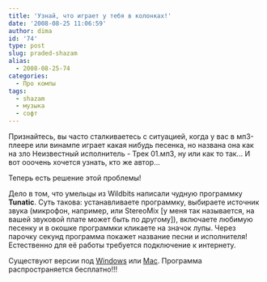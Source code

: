 ```yaml
---
title: 'Узнай, что играет у тебя в колонках!'
date: '2008-08-25 11:06:59'
author: dima
id: '74'
type: post
slug: praded-shazam
alias: 
  - 2008-08-25-74
categories:
  - Про компы
tags:
  - shazam
  - музыка
  - софт
---
```



Признайтесь, вы часто сталкиваетесь с ситуацией, когда у вас в мп3-плеере или винампе играет какая нибудь песенка, но названа она как на зло Неизвестный исполнитель - Трек 01.мп3, ну или как то так... И вот ооочень хочется узнать, кто же автор...  
  
Теперь есть решение этой проблемы!  
  
Дело в том, что умельцы из Wildbits написали чудную программку **Tunatic**. Суть такова: устанавливаете программку, выбираете источник звука (микрофон, например, или StereoMix \[у меня так называется, на вашей звуковой плате может быть по другому\]), включаете любимую песенку и в окошке программки кликаете на значок лупы. Через парочку секунд программа покажет название песни и исполнителя! Естественно для её работы требуется подключение к интернету.  
  
Существуют версии под [Windows](http://www.wildbits.com/files/TunaticSetup.exe) или [Mac](http://www.wildbits.com/files/Tunatic101b.dmg). Программа распространяется бесплатно!!!  
  